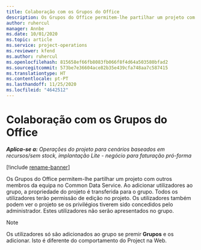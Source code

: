 ```yaml
---
title: Colaboração com os Grupos do Office
description: Os Grupos do Office permitem-lhe partilhar um projeto com outros membros da equipa no Common Data Service.
author: ruhercul
manager: Annbe
ms.date: 10/01/2020
ms.topic: article
ms.service: project-operations
ms.reviewer: kfend
ms.author: ruhercul
ms.openlocfilehash: 815658ef66fb8083fb066f8f4d64a503580bfad2
ms.sourcegitcommit: 573be7e36604ace82b35e439cfa748aa7c587415
ms.translationtype: HT
ms.contentlocale: pt-PT
ms.lasthandoff: 11/25/2020
ms.locfileid: "4642512"
---
```

# <a name="collaboration-with-office-groups"></a>Colaboração com os Grupos do Office

_**Aplica-se a:** Operações do projeto para cenários baseados em recursos/sem stock, implantação Lite - negócio para faturação pró-forma_

[!include [rename-banner](~/includes/cc-data-platform-banner.md)]

Os Grupos do Office permitem-lhe partilhar um projeto com outros membros da equipa no Common Data Service. Ao adicionar utilizadores ao grupo, a propriedade do projeto é transferida para o grupo. Todos os utilizadores terão permissão de edição no projeto. Os utilizadores também podem ver o projeto se os privilégios tiverem sido concedidos pelo administrador. Estes utilizadores não serão apresentados no grupo.

> [!NOTE] 
> Os utilizadores só são adicionados ao grupo se premir **Grupos** e os adicionar. Isto é diferente do comportamento do Project na Web. 

